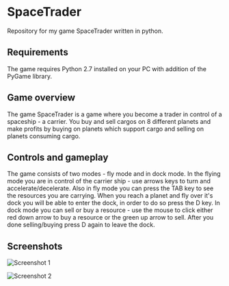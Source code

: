 # SpaceTrader
Repository for my game SpaceTrader written in python.

## Requirements

The game requires Python 2.7 installed on your PC with addition of the PyGame library.

## Game overview

The game SpaceTrader is a game where you become a trader in control of a spaceship - a carrier. You buy and sell cargos on 8 different
planets and make profits by buying on planets which support cargo and selling on planets consuming cargo.


## Controls and gameplay

The game consists of two modes - fly mode and in dock mode. In the flying mode you are in control of the carrier ship - use arrows keys
to turn and accelerate/decelerate. Also in fly mode you can press the TAB key to see the resources you are carrying. When you reach
a planet and fly over it's dock you will be able to enter the dock, in order to do so press the D key. 
In dock mode you can sell or buy a resource - use the mouse to click either red down arrow to buy a resource or the green up arrow to sell.
After you done selling/buying press D again to leave the dock.

## Screenshots

![Screenshot 1](https://i.imgur.com/VLHFbkk.png)

![Screenshot 2](https://i.imgur.com/cKWtJ4D.png)
